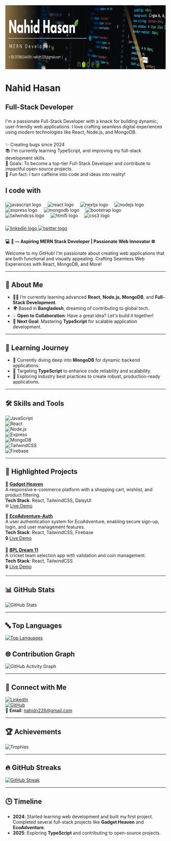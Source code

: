 <div align="center">
  <img height="200" src="https://raw.githubusercontent.com/nahidn228/nahidn228/refs/heads/main/nahidn228.png"  />
</div>

###

<h1 align="left">Nahid Hasan</h1>

###

<h2 align="left">Full-Stack Developer</h2>

###

<p align="left">I'm a passionate Full-Stack Developer with a knack for building dynamic, user-friendly web applications. I love crafting seamless digital experiences using modern technologies like React, Node.js, and MongoDB.</p>

###

<p align="left">✨ Creating bugs since 2024<br>📚 I'm currently learning TypeScript, and improving my full-stack development skills.<br>🎯 Goals: To become a top-tier Full-Stack Developer and contribute to impactful open-source projects.<br>🎲 Fun fact: I turn caffeine into code and ideas into reality!</p>

###

<h2 align="left">I code with</h2>

###

<div align="left">
  <img src="https://cdn.jsdelivr.net/gh/devicons/devicon/icons/javascript/javascript-original.svg" height="40" alt="javascript logo"  />
  <img width="12" />
  <img src="https://cdn.jsdelivr.net/gh/devicons/devicon/icons/react/react-original.svg" height="40" alt="react logo"  />
  <img width="12" />
  <img src="https://cdn.jsdelivr.net/gh/devicons/devicon/icons/nextjs/nextjs-original.svg" height="40" alt="nextjs logo"  />
  <img width="12" />
  <img src="https://cdn.jsdelivr.net/gh/devicons/devicon/icons/nodejs/nodejs-original.svg" height="40" alt="nodejs logo"  />
  <img width="12" />
  <img src="https://cdn.jsdelivr.net/gh/devicons/devicon/icons/express/express-original.svg" height="40" alt="express logo"  />
  <img width="12" />
  <img src="https://cdn.jsdelivr.net/gh/devicons/devicon/icons/mongodb/mongodb-original.svg" height="40" alt="mongodb logo"  />
  <img width="12" />
  <img src="https://cdn.jsdelivr.net/gh/devicons/devicon/icons/bootstrap/bootstrap-original.svg" height="40" alt="bootstrap logo"  />
  <img width="12" />
  <img src="https://cdn.jsdelivr.net/gh/devicons/devicon/icons/tailwindcss/tailwindcss-original-wordmark.svg" height="40" alt="tailwindcss logo"  />
  <img width="12" />
  <img src="https://cdn.jsdelivr.net/gh/devicons/devicon/icons/html5/html5-original.svg" height="40" alt="html5 logo"  />
  <img width="12" />
  <img src="https://cdn.jsdelivr.net/gh/devicons/devicon/icons/css3/css3-original.svg" height="40" alt="css3 logo"  />
</div>

###

<div align="left">
  <a href="https://www.linkedin.com/in/nahidn228/" target="_blank">
    <img src="https://raw.githubusercontent.com/maurodesouza/profile-readme-generator/master/src/assets/icons/social/linkedin/default.svg" width="52" height="40" alt="linkedin logo"  />
  </a>
  <a href="https://x.com/nahidn228" target="_blank">
    <img src="https://raw.githubusercontent.com/maurodesouza/profile-readme-generator/master/src/assets/icons/social/twitter/default.svg" width="52" height="40" alt="twitter logo"  />
  </a>
</div>

###



**💻 🚀 — Aspiring MERN Stack Developer | Passionate Web Innovator 🌐**  

Welcome to my GitHub! I'm passionate about creating web applications that are both functional and visually appealing. Crafting Seamless Web Experiences with React, MongoDB, and More!

---

## 🌟 **About Me**

- 🧑‍💻 I’m currently learning advanced **React**, **Node.js**, **MongoDB**, and **Full-Stack Development**.  
- 🌍 Based in **Bangladesh**, dreaming of contributing to global tech.  
- 💡 **Open to Collaboration**: Have a great idea? Let's build it together!  
- 🎯 **Next Goal**: Mastering **TypeScript** for scalable application development.  

---

## 🎯 **Learning Journey**

- 🌱 Currently diving deep into **MongoDB** for dynamic backend applications.  
- 🎯 Targeting **TypeScript** to enhance code reliability and scalability.  
- 📖 Exploring industry best practices to create robust, production-ready applications.  

---

## 🛠️ **Skills and Tools**

![JavaScript](https://img.shields.io/badge/JavaScript-%23323330.svg?style=flat&logo=javascript&logoColor=%23F7DF1E)  
![React](https://img.shields.io/badge/React-%2320232a.svg?style=flat&logo=react&logoColor=%2361DAFB)  
![Node.js](https://img.shields.io/badge/Node.js-%2343853D.svg?style=flat&logo=node.js&logoColor=white)  
![Express](https://img.shields.io/badge/Express-%23000000.svg?style=flat&logo=express&logoColor=white)  
![MongoDB](https://img.shields.io/badge/MongoDB-%2347A248.svg?style=flat&logo=mongodb&logoColor=white)  
![TailwindCSS](https://img.shields.io/badge/TailwindCSS-%2338B2AC.svg?style=flat&logo=tailwind-css&logoColor=white)  
![Firebase](https://img.shields.io/badge/Firebase-%23039BE5.svg?style=flat&logo=firebase)  

---

## 🚀 **Highlighted Projects**

🌟 **[Gadget Heaven](https://github.com/nahidn228/gadget-heaven)**  
A responsive e-commerce platform with a shopping cart, wishlist, and product filtering.  
**Tech Stack**: React, TailwindCSS, DaisyUI  
🌐 [Live Demo](https://gadget-bd.surge.sh/)

🌟 **[EcoAdventure-Auth](https://github.com/nahidn228/EcoAdventure-Auth)**  
A user authentication system for EcoAdventure, enabling secure sign-up, login, and user management features.  
**Tech Stack**: React, TailwindCSS, Firebase  
🔒 [Live Demo](https://eco-adventure-auth-demo.surge.sh/)

🌟 **[BPL Dream 11](https://github.com/nahidn228/bpl-dream-11)**  
A cricket team selection app with validation and coin management.  
**Tech Stack**: React, TailwindCSS  
🔒 [Live Demo](https://dream-xi.surge.sh/)

---



## 📊 **GitHub Stats**

![GitHub Stats](https://github-readme-stats.vercel.app/api?username=nahidn228&show_icons=true&theme=radical&hide_title=true&count_private=true)

---

## 🔤 Top Languages

<p >
  <a href="https://github.com/nahidn228">
    <img src="https://github-readme-stats.vercel.app/api/top-langs/?username=nahidn228&layout=compact&theme=radical" alt="Top Languages" />
  </a>
</p>



## 🌐 **Contribution Graph**

![GitHub Activity Graph](https://github-readme-activity-graph.vercel.app/graph?username=nahidn228&theme=github)

---

## 🤝 **Connect with Me**

[![LinkedIn](https://img.shields.io/badge/LinkedIn-Connect-blue?style=flat&logo=linkedin)](https://www.linkedin.com/in/nahidn228/)  
[![GitHub](https://img.shields.io/badge/GitHub-Follow-lightgray?style=flat&logo=github)](https://github.com/nahidn228/)  
📧 **Email**: nahidn228@gmail.com  

---

## 🏆 **Achievements**

![Trophies](https://github-profile-trophy.vercel.app/?username=nahidn228&theme=radical)

---


## 🔥 **GitHub Streaks**

[![GitHub Streak](https://streak-stats.demolab.com?user=nahidn228)](https://git.io/streak-stats)






---

## 🕒 **Timeline**
 
- **2024**: Started learning web development and built my first project. Completed several full-stack projects like **Gadget Heaven** and **EcoAdventure**.  
- **2025**: Exploring **TypeScript** and contributing to open-source projects.  
